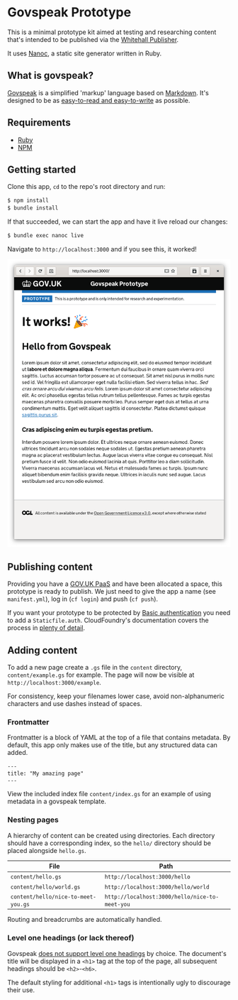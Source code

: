 # Govspeak Prototype

This is a minimal prototype kit aimed at testing and researching content that's
intended to be published via the [Whitehall Publisher](https://www.gov.uk/guidance/how-to-publish-on-gov-uk).

It uses [Nanoc](https://nanoc.ws/), a static site generator written in Ruby.

## What is govspeak?

[Govspeak](https://github.com/alphagov/govspeak) is a simplified 'markup'
language based on [Markdown](https://commonmark.org/). It's designed to be as
[easy-to-read and easy-to-write](https://govspeak-preview.herokuapp.com/guide)
as possible.

## Requirements
- [Ruby](https://www.ruby-lang.org/en/documentation/installation/#homebrew)
- [NPM](https://www.npmjs.com/get-npm)

## Getting started

Clone this app, `cd` to the repo's root directory and run:

``` bash
$ npm install
$ bundle install
```

If that succeeded, we can start the app and have it live reload our changes:

```bash
$ bundle exec nanoc live
```

Navigate to `http://localhost:3000` and if you see this, it worked!

![home page](docs/sample.png)

## Publishing content

Providing you have a  [GOV.UK PaaS](https://www.cloud.service.gov.uk/) and have
been allocated a space, this prototype is ready to publish. We just need to
give the app a name (see `manifest.yml`), log in (`cf login`) and push (`cf
push`).

If you want your prototype to be protected by [Basic authentication](https://developer.mozilla.org/en-US/docs/Web/HTTP/Authentication)
you need to add a `Staticfile.auth`. CloudFoundry's documentation covers the process in
[plenty of detail](https://docs.cloudfoundry.org/buildpacks/staticfile/index.html#basic-authentication).

## Adding content

To add a new page create a `.gs` file in the `content` directory,
`content/example.gs` for example. The page will now be visible at
`http://localhost:3000/example`.

For consistency, keep your filenames lower case, avoid non-alphanumeric characters and use
dashes instead of spaces.

### Frontmatter

Frontmatter is a block of YAML at the top of a file that contains metadata. By
default, this app only makes use of the title, but any structured data can
added.

```
---
title: "My amazing page"
---
```

View the included index file `content/index.gs` for an example of using
metadata in a govspeak template.

### Nesting pages

A hierarchy of content can be created using directories. Each directory should have
a corresponding index, so the `hello/` directory should be placed alongside `hello.gs`.

| File                                | Path                                           |
| ----                                | ----                                           |
| `content/hello.gs`                  | `http://localhost:3000/hello`                  |
| `content/hello/world.gs`            | `http://localhost:3000/hello/world`            |
| `content/hello/nice-to-meet-you.gs` | `http://localhost:3000/hello/nice-to-meet-you` |

Routing and breadcrumbs are automatically handled.

### Level one headings (or lack thereof)

Govspeak [does not support level one
headings](https://govspeak-preview.herokuapp.com/guide#Headings) by choice. The
document's title will be displayed in a `<h1>` tag at the top of the page, all
subsequent headings should be `<h2>`-`<h6>`.

The default styling for additional `<h1>` tags is intentionally ugly to
discourage their use.
